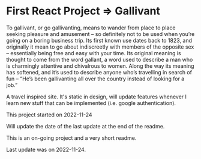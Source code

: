 # First React Project => Gallivant

To gallivant, or go gallivanting, means to wander from place to place seeking pleasure and amusement – so definitely not to be used when you’re going on a boring business trip. Its first known use dates back to 1823, and originally it mean to go about indiscreetly with members of the opposite sex – essentially being free and easy with your time. Its original meaning is thought to come from the word gallant, a word used to describe a man who is charmingly attentive and chivalrous to women. Along the way its meaning has softened, and it’s used to describe anyone who’s travelling in search of fun – “He’s been gallivanting all over the country instead of looking for a job.”

A travel inspired site. It's static in design, will update features whenever I learn new stuff that can be implemented (i.e. google authentication).

This project started on 2022-11-24

Will update the date of the last update at the end of the readme.

This is an on-going project and a very short readme.

Last update was on 2022-11-24.
